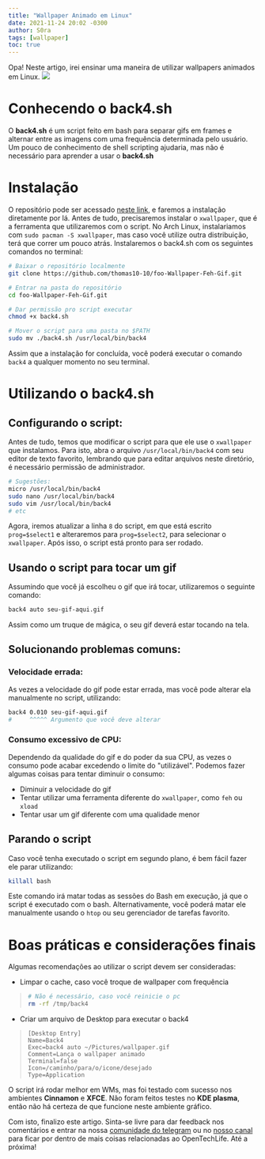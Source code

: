```yaml
---
title: "Wallpaper Animado em Linux"
date: 2021-11-24 20:02 -0300
author: S0ra
tags: [wallpaper]
toc: true
---
```


Opa! Neste artigo, irei ensinar uma maneira de utilizar wallpapers animados em Linux.
<img src="https://github.com/thomas10-10/foo-Wallpaper-Feh-Gif/raw/master/desktop-animation2.gif">



# Conhecendo o back4.sh
O **back4.sh** é um script feito em bash para separar gifs em frames e alternar entre as imagens com uma frequência determinada pelo usuário.
Um pouco de conhecimento de shell scripting ajudaria, mas não é necessário para aprender a usar o **back4.sh**

# Instalação
O repositório pode ser acessado [neste link](https://github.com/thomas10-10/foo-Wallpaper-Feh-Gif), e faremos a instalação diretamente por lá.
Antes de tudo, precisaremos instalar o `xwallpaper`, que é a ferramenta que utilizaremos com o script. No Arch Linux, instalariamos com `sudo pacman -S xwallpaper`, mas caso você utilize outra distribuição, terá que correr um pouco atrás.
Instalaremos o back4.sh com os seguintes comandos no terminal:
```bash
# Baixar o repositório localmente
git clone https://github.com/thomas10-10/foo-Wallpaper-Feh-Gif.git

# Entrar na pasta do repositório
cd foo-Wallpaper-Feh-Gif.git

# Dar permissão pro script executar
chmod +x back4.sh

# Mover o script para uma pasta no $PATH
sudo mv ./back4.sh /usr/local/bin/back4
```
Assim que a instalação for concluída, você poderá executar o comando `back4` a qualquer momento no seu terminal.

# Utilizando o back4.sh

## Configurando o script:
Antes de tudo, temos que modificar o script para que ele use o `xwallpaper` que instalamos.
Para isto, abra o arquivo `/usr/local/bin/back4` com seu editor de texto favorito, lembrando que para editar arquivos neste diretório, é necessário permissão de administrador.
```bash
# Sugestões:
micro /usr/local/bin/back4
sudo nano /usr/local/bin/back4
sudo vim /usr/local/bin/back4
# etc
```
Agora, iremos atualizar a linha `8` do script, em que está escrito `prog=$select1` e alteraremos para `prog=$select2`, para selecionar o `xwallpaper`.
Após isso, o script está pronto para ser rodado.

## Usando o script para tocar um gif
Assumindo que você já escolheu o gif que irá tocar, utilizaremos o seguinte comando:
```bash
back4 auto seu-gif-aqui.gif
```
Assim como um truque de mágica, o seu gif deverá estar tocando na tela.

## Solucionando problemas comuns:
### Velocidade errada:
As vezes a velocidade do gif pode estar errada, mas você pode alterar ela manualmente no script, utilizando:
```bash
back4 0.010 seu-gif-aqui.gif
#     ^^^^^ Argumento que você deve alterar
```
### Consumo excessivo de CPU:
Dependendo da qualidade do gif e do poder da sua CPU, as vezes o consumo pode acabar excedendo o limite do "utilizável". Podemos fazer algumas coisas para tentar diminuir o consumo:
- Diminuir a velocidade do gif
- Tentar utilizar uma ferramenta diferente do `xwallpaper`, como `feh` ou `xload`
- Tentar usar um gif diferente com uma qualidade menor

## Parando o script
Caso você tenha executado o script em segundo plano, é bem fácil fazer ele parar utilizando:
```bash
killall bash
```
Este comando irá matar todas as sessões do Bash em execução, já que o script é executado com o bash.
Alternativamente, você poderá matar ele manualmente usando o `htop` ou seu gerenciador de tarefas favorito.

# Boas práticas e considerações finais
Algumas recomendações ao utilizar o script devem ser consideradas:
- Limpar o cache, caso você troque de wallpaper com frequência<br>
> ```bash
> # Não é necessário, caso você reinicie o pc
> rm -rf /tmp/back4
> ```
- Criar um arquivo de Desktop para executar o back4
>```desktop
>[Desktop Entry]
>Name=Back4
>Exec=back4 auto ~/Pictures/wallpaper.gif
>Comment=Lança o wallpaper animado
>Terminal=false
>Icon=/caminho/para/o/icone/desejado
>Type=Application
>```

O script irá rodar melhor em WMs, mas foi testado com sucesso nos ambientes **Cinnamon** e **XFCE**. Não foram feitos testes no **KDE plasma**, então não há certeza de que funcione neste ambiente gráfico.

Com isto, finalizo este artigo. Sinta-se livre para dar feedback nos comentários e entrar na nossa [comunidade do telegram](https://t.me/opentechlife_comm) ou no [nosso canal](https://t.me/opentechlife) para ficar por dentro de mais coisas relacionadas ao OpenTechLife. Até a próxima!

